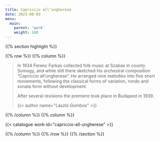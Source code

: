 ```yaml
---
title: Capriccio all’ungherese
date: 2023-08-03
menu:
  main:
    parent: 'work'
    weight: 160
---
```


{{% section highlight %}}

{{% row %}}
{{% column %}}

> In 1934 Ferenc Farkas collected folk 
> music at Szabás in county Somogy, 
> and while still there sketched his 
> orchestral composition “Capriccio 
> all’ungherese”. He arranged nine 
> melodies into five short movements, 
> following the classical forms of 
> variation, rondo and sonata form 
> without development. 
> 
> After several revisions the premiere took place in Budapest in 1939.
>
> {{< author name="László Gombos" >}}
>

{{% /column %}}
{{% column %}}


{{< catalogue work-id="capriccio-all-ungherese" >}}

{{% /column %}}
{{% /row %}}
{{% /section %}}